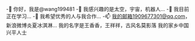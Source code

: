 -👋 你好，我是@wang199481
-👀 我感兴趣的是太空，宇宙，机器人...
-🌱 我目前正在学习...
-💞️ 我希望优秀的人与我合作...
-📫 我的邮箱1909677301@qq.com，新浪微博炎夏冰淇淋...
我的名字是王香香，王祥祥，古风名莫影落
我的家乡中国兴平人士

<!---
wang199481/wang199481是a ✨ special ✨ 存储库，因为它的“README.md”(此文件)出现在您的GitHub配置文件中。
您可以单击“预览”链接查看所做的更改。
--->
